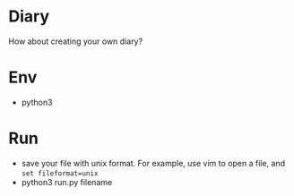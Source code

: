 # Diary
How about creating your own diary?

# Env
 - python3

# Run
 - save your file with unix format. For example, use vim to open a file, and `set fileformat=unix`
 - python3 run.py filename
